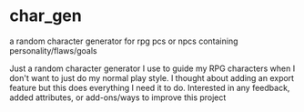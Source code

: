 # char_gen
a random character generator for rpg pcs or npcs containing personality/flaws/goals

Just a random character generator I use to guide my RPG characters when I don't 
want to just do my normal play style.  I thought about adding an export feature
but this does everything I need it to do.  Interested in any feedback, added
attributes, or add-ons/ways to improve this project

